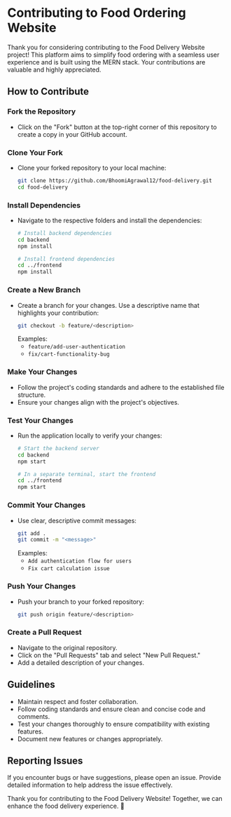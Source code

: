 # Contributing to Food Ordering Website

Thank you for considering contributing to the Food Delivery Website project! This platform aims to simplify food ordering with a seamless user experience and is built using the MERN stack. Your contributions are valuable and highly appreciated.

## How to Contribute

### Fork the Repository
- Click on the "Fork" button at the top-right corner of this repository to create a copy in your GitHub account.

### Clone Your Fork
- Clone your forked repository to your local machine:
  ```bash
  git clone https://github.com/BhoomiAgrawal12/food-delivery.git
  cd food-delivery
  ```

### Install Dependencies
- Navigate to the respective folders and install the dependencies:
  ```bash
  # Install backend dependencies
  cd backend
  npm install

  # Install frontend dependencies
  cd ../frontend
  npm install
  ```

### Create a New Branch
- Create a branch for your changes. Use a descriptive name that highlights your contribution:
  ```bash
  git checkout -b feature/<description>
  ```
  Examples:
  - `feature/add-user-authentication`
  - `fix/cart-functionality-bug`

### Make Your Changes
- Follow the project's coding standards and adhere to the established file structure.
- Ensure your changes align with the project's objectives.

### Test Your Changes
- Run the application locally to verify your changes:
  ```bash
  # Start the backend server
  cd backend
  npm start

  # In a separate terminal, start the frontend
  cd ../frontend
  npm start
  ```

### Commit Your Changes
- Use clear, descriptive commit messages:
  ```bash
  git add .
  git commit -m "<message>"
  ```
  Examples:
  - `Add authentication flow for users`
  - `Fix cart calculation issue`

### Push Your Changes
- Push your branch to your forked repository:
  ```bash
  git push origin feature/<description>
  ```

### Create a Pull Request
- Navigate to the original repository.
- Click on the "Pull Requests" tab and select "New Pull Request."
- Add a detailed description of your changes.

## Guidelines

- Maintain respect and foster collaboration.
- Follow coding standards and ensure clean and concise code and comments.
- Test your changes thoroughly to ensure compatibility with existing features.
- Document new features or changes appropriately.

## Reporting Issues

If you encounter bugs or have suggestions, please open an issue. Provide detailed information to help address the issue effectively.

Thank you for contributing to the Food Delivery Website! Together, we can enhance the food delivery experience. 🍲

